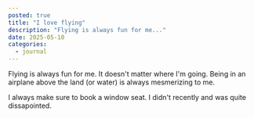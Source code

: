 ```yaml
---
posted: true
title: "I love flying"
description: "Flying is always fun for me..."
date: 2025-05-10
categories:
  - journal
---
```


Flying is always fun for me. It doesn't matter where I'm going. Being in an airplane above the land (or water) is always mesmerizing to me.

I always make sure to book a window seat. I didn't recently and was quite dissapointed.
